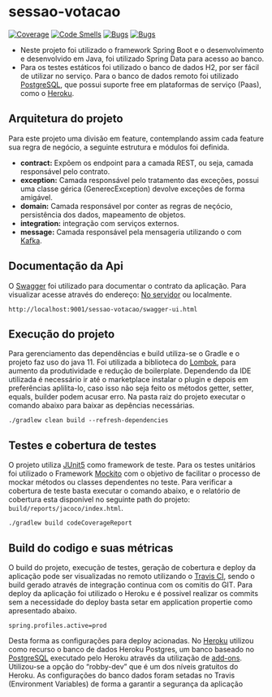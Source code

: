 # sessao-votacao

[![Coverage](https://sonarcloud.io/api/project_badges/measure?project=RonaldoGuastalli_sessao-votacao&metric=coverage)](https://sonarcloud.io/dashboard?id=RonaldoGuastalli_sessao-votacao)
[![Code Smells](https://sonarcloud.io/api/project_badges/measure?project=RonaldoGuastalli_sessao-votacao&metric=code_smells)](https://sonarcloud.io/dashboard?id=RonaldoGuastalli_sessao-votacao)
[![Bugs](https://sonarcloud.io/api/project_badges/measure?project=RonaldoGuastalli_sessao-votacao&metric=bugs)](https://sonarcloud.io/dashboard?id=RonaldoGuastalli_sessao-votacao)
[![Bugs](https://sonarcloud.io/api/project_badges/measure?project=RonaldoGuastalli_sessao-votacao&metric=bugs)](https://sonarcloud.io/dashboard?id=RonaldoGuastalli_sessao-votacao)

- Neste projeto foi utilizado o framework Spring Boot e o desenvolvimento e desenvolvido em Java, foi utilizado Spring Data para acesso ao banco.
- Para os testes estáticos foi utilizado o banco de dados H2, por ser fácil de utilizar no serviço. Para o banco de dados remoto foi utilizado [PostgreSQL](https://www.postgresql.org/), que possui suporte free em plataformas de serviço (Paas), como o [Heroku](https://www.heroku.com/).

## Arquitetura do projeto
Para este projeto uma divisão em feature, contemplando assim cada feature sua regra de negócio, a seguinte estrutura e módulos foi definida. 
- **contract:** Expôem os endpoint para a camada REST, ou seja, camada responsável pelo contrato.
- **exception:** Camada responsável pelo tratamento das exceções, possui uma classe gérica (GenerecException) devolve exceções de forma amigável.
- **domain:** Camada responsável por conter as regras de neçócio, persistência dos dados, mapeamento de objetos.
- **integration:** integração com serviços externos.
- **message:** Camada responsável pela mensageria utilizando o com [Kafka](https://kafka.apache.org/).

## Documentação da Api
O [Swagger](https://swagger.io) foi utilizado para documentar o contrato da aplicação. Para visualizar acesse através do endereço:
[No servidor](https://sessao-votacao.herokuapp.com/sessao-votacao/swagger-ui.html) ou 
localmente.  
```
http://localhost:9001/sessao-votacao/swagger-ui.html
```

## Execução do projeto
Para gerenciamento das dependências e build utiliza-se o Gradle e o projeto faz uso do java 11.
Foi utilizada a biblioteca do [Lombok](https://projectlombok.org/), para aumento da produtividade e redução de boilerplate. Dependendo da IDE utilizada é necessário ir até o marketplace instalar o plugin e depois em preferências aplilita-lo, caso isso não seja feito os métodos getter, setter, equals, builder podem acusar erro.
Na pasta raiz do projeto executar o comando abaixo para baixar as depências necessárias.
```
./gradlew clean build --refresh-dependencies
```

## Testes e cobertura de testes
O projeto utiliza [JUnit5](https://junit.org/junit5/) como framework de teste. Para os testes unitários foi utilizado o Framework [Mockito](https://site.mockito.org/) com o objetivo de facilitar o processo de mockar métodos ou classes dependentes no teste.
Para verificar a cobertura de teste basta executar o comando abaixo, e o relatório de cobertura esta disponível no seguinte path do projeto: ```build/reports/jacoco/index.html```.
```
./gradlew build codeCoverageReport
```

## Build do codigo e suas métricas
O build do projeto, execução de testes, geração de cobertura e deploy da aplicação pode ser visualizadas no remoto utilizando o [Travis CI](https://travis-ci.com/github/RonaldoGuastalli/sessao-votacao), sendo o build gerado através de integração continua com os comitis do GIT. Para deploy da aplicação foi utilizado o Heroku e é possivel realizar os commits sem a necessidade do deploy basta setar em application propertie como apresentado abaixo.
```
spring.profiles.active=prod
``` 
Desta forma as configurações para deploy acionadas. No [Heroku](https://www.heroku.com/) utilizou como recurso o banco de dados Heroku Postgres, um banco baseado no [PostgreSQL](https://www.postgresql.org/) executado pelo Heroku através da utilização de [add-ons](https://elements.heroku.com/addons). Utilizou-se a opção do “robby-dev” que é um dos níveis gratuitos do Heroku. As configurações do banco dados foram setadas no Travis (Environment Variables) de forma a garantir a segurança da aplicação